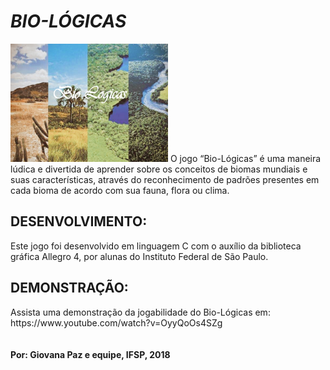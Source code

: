 <h1><i> BIO-LÓGICAS </i></h1>
<img src="https://github.com/giovanappedrozo/Bio-logicas/blob/master/Desenvolvimento/logo.bmp" width="50%" />
O jogo “Bio-Lógicas” é uma maneira lúdica e divertida de aprender sobre os conceitos de biomas mundiais e suas características, através do reconhecimento de padrões presentes em cada bioma de acordo com sua fauna, flora ou clima.
<br> 
<h2> DESENVOLVIMENTO: </h2>
Este jogo foi desenvolvido em linguagem C com o auxílio da biblioteca gráfica Allegro 4, por alunas do Instituto Federal de São Paulo.
<br>
<h2> DEMONSTRAÇÃO: </h2>
Assista uma demonstração da jogabilidade do Bio-Lógicas em: https://www.youtube.com/watch?v=OyyQoOs4SZg
<br><br><br>
<b>Por: Giovana Paz e equipe, IFSP, 2018 </b> 

